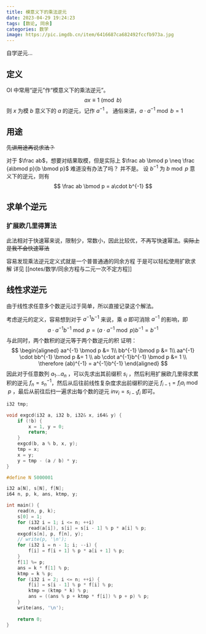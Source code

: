 ```yaml
---
title: 模意义下的乘法逆元
date: 2023-04-29 19:24:23
tags: [数论, 同余]
categories: 数学
image: https://pic.imgdb.cn/item/6416687ca682492fccfb973a.jpg
---
```


自学逆元...

## 定义

OI 中常用“逆元”作“模意义下的乘法逆元”。
$$
ax\equiv 1 \pmod b
$$
则 $x$ 为模 $b$ 意义下的 $a$ 的逆元，记作 $a^{-1}$ 。
通俗来讲，$a\cdot a^{-1} \bmod b = 1$ 

## 用途

~~先讲用途再说求法？~~

对于 $\frac ab$，想要对结果取模，但是实际上 $\frac ab \bmod p \neq \frac {a\bmod p}{b \bmod p}$ 
难道没有办法了吗？
并不是。
设 $b^{-1}$ 为 $b \bmod p$ 意义下的逆元，则有
$$
\frac ab \bmod p = a\cdot b^{-1}
$$
## 求单个逆元

### 扩展欧几里得算法
此法相对于快速幂来说，限制少，常数小，因此比较优，不再写快速幂法。~~实际上是我不会快速幂法~~

容易发现乘法逆元定义式就是一个普普通通的同余方程
于是可以轻松使用扩欧求解
详见 [[notes/数学/同余方程与二元一次不定方程]]

## 线性求逆元

由于线性求任意多个数逆元过于简单，所以直接记录这个解法。

考虑逆元的定义，容易想到对于 $a^{-1}b^{-1}$ 来说，乘 $a$ 即可消除 $a^{-1}$ 的影响，即
$$
a\cdot a^{-1}b^{-1} \bmod p = (a\cdot a^{-1} \bmod p)b^{-1} = b^{-1}
$$
与此同时，两个数积的逆元等于两个数逆元的积
证明：
$$
\begin{aligned}
aa^{-1} \bmod p &= 1\\
bb^{-1} \bmod p &= 1\\
aa^{-1} \cdot bb^{-1} \bmod p &= 1 \\
ab \cdot a^{-1}b^{-1} \bmod p &= 1 \\
\therefore (ab)^{-1} = a^{-1}b^{-1}
\end{aligned}
$$
因此对于任意数列 $a_1 \dots a_n$ ，可以先求出其前缀积 $s_i$ ，然后利用扩展欧几里得求累积的逆元 $f_n = s_n^{-1}$，然后从后往前线性复杂度求出前缀积的逆元 $f_{i-1} = f_ia_i \bmod p$    ，最后从前往后扫一遍求出每个数的逆元 $inv_i = s_{i-1}f_i$ 即可。

```cpp
i32 tmp;

void exgcd(i32 a, i32 b, i32& x, i64& y) {
    if (!b) {
        x = 1, y = 0;
        return;
    }
    exgcd(b, a % b, x, y);
    tmp = x;
    x = y;
    y = tmp - (a / b) * y;
}

#define N 5000001

i32 a[N], s[N], f[N];
i64 n, p, k, ans, ktmp, y;

int main() {
    read(n, p, k);
    s[0] = 1;
    for (i32 i = 1; i <= n; ++i)
        read(a[i]), s[i] = s[i - 1] % p * a[i] % p;
    exgcd(s[n], p, f[n], y);
    // write(p, '\n');
    for (i32 i = n - 1; i; --i) {
        f[i] = f[i + 1] % p * a[i + 1] % p;
    }
    f[1] %= p;
    ans = k * f[1] % p;
    ktmp = k % p;
    for (i32 i = 2; i <= n; ++i) {
        f[i] = s[i - 1] % p * f[i] % p;
        ktmp = (ktmp * k) % p;
        ans = ((ans % p + ktmp * f[i]) % p + p) % p;
    }
    write(ans, '\n');
    
    return 0;
}
```
